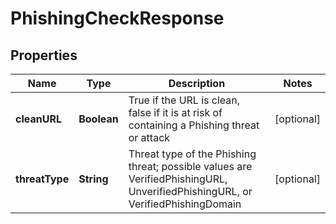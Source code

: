 
# PhishingCheckResponse

## Properties
Name | Type | Description | Notes
------------ | ------------- | ------------- | -------------
**cleanURL** | **Boolean** | True if the URL is clean, false if it is at risk of containing a Phishing threat or attack |  [optional]
**threatType** | **String** | Threat type of the Phishing threat; possible values are VerifiedPhishingURL, UnverifiedPhishingURL, or VerifiedPhishingDomain |  [optional]



